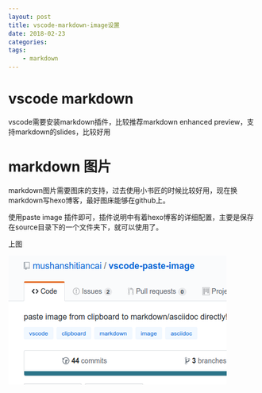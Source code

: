 ```yaml
---
layout: post
title: vscode-markdown-image设置 
date: 2018-02-23
categories:  
tags: 
    - markdown 
---
```


# vscode markdown

vscode需要安装markdown插件，比较推荐markdown enhanced preview，支持markdown的slides，比较好用

# markdown 图片

markdown图片需要图床的支持，过去使用小书匠的时候比较好用，现在换markdown写hexo博客，最好图床能够在github上。

使用paste image 插件即可，插件说明中有着hexo博客的详细配置，主要是保存在source目录下的一个文件夹下，就可以使用了。

上图

![](/assert/2018-02-22-13-03-11.png)
